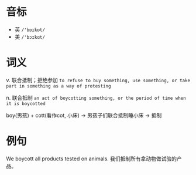 # 音标

- 英 `/'bɒɪkɒt/`
- 美 `/'bɔɪkɑt/`

# 词义

v. 联合抵制；拒绝参加
`to refuse to buy something, use something, or take part in something as a way of protesting`

n. 联合抵制
`an act of boycotting something, or the period of time when it is boycotted`



boy(男孩) + cott(看作cot, 小床) → 男孩子们联合抵制睡小床 → 抵制

# 例句

We boycott all products tested on animals.
我们抵制所有拿动物做试验的产品。


